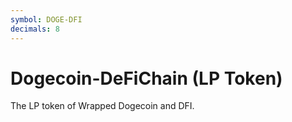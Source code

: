 ```yaml
---
symbol: DOGE-DFI
decimals: 8
---
```


# Dogecoin-DeFiChain (LP Token)

The LP token of Wrapped Dogecoin and DFI.
